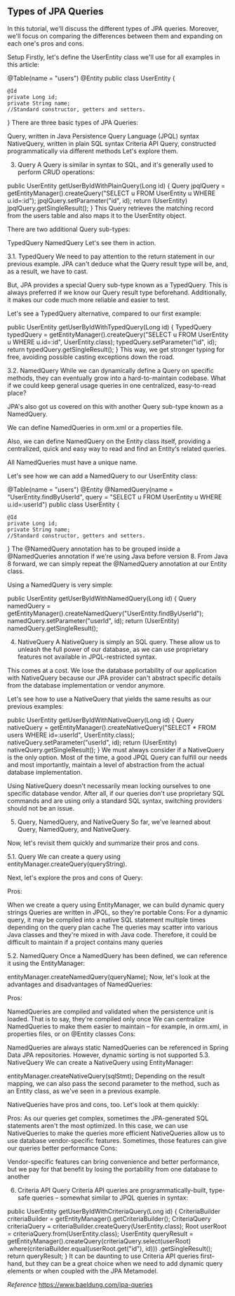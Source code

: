 ## Types of JPA Queries

In this tutorial, we'll discuss the different types of JPA queries. Moreover, we'll focus on comparing the differences between them and expanding on each one's pros and cons.

Setup
Firstly, let's define the UserEntity class we'll use for all examples in this article:

@Table(name = "users")
@Entity
public class UserEntity {

    @Id
    private Long id;
    private String name;
    //Standard constructor, getters and setters.

}
There are three basic types of JPA Queries:

Query, written in Java Persistence Query Language (JPQL) syntax
NativeQuery, written in plain SQL syntax
Criteria API Query, constructed programmatically via different methods
Let's explore them.

3. Query
   A Query is similar in syntax to SQL, and it's generally used to perform CRUD operations:

public UserEntity getUserByIdWithPlainQuery(Long id) {
Query jpqlQuery = getEntityManager().createQuery("SELECT u FROM UserEntity u WHERE u.id=:id");
jpqlQuery.setParameter("id", id);
return (UserEntity) jpqlQuery.getSingleResult();
}
This Query retrieves the matching record from the users table and also maps it to the UserEntity object.

There are two additional Query sub-types:

TypedQuery
NamedQuery
Let's see them in action.

3.1. TypedQuery
We need to pay attention to the return statement in our previous example. JPA can't deduce what the Query result type will be, and, as a result, we have to cast.

But, JPA provides a special Query sub-type known as a TypedQuery. This is always preferred if we know our Query result type beforehand. Additionally, it makes our code much more reliable and easier to test.

Let's see a TypedQuery alternative, compared to our first example:

public UserEntity getUserByIdWithTypedQuery(Long id) {
TypedQuery<UserEntity> typedQuery
= getEntityManager().createQuery("SELECT u FROM UserEntity u WHERE u.id=:id", UserEntity.class);
typedQuery.setParameter("id", id);
return typedQuery.getSingleResult();
}
This way, we get stronger typing for free, avoiding possible casting exceptions down the road.

3.2. NamedQuery
While we can dynamically define a Query on specific methods, they can eventually grow into a hard-to-maintain codebase. What if we could keep general usage queries in one centralized, easy-to-read place?

JPA's also got us covered on this with another Query sub-type known as a NamedQuery.

We can define NamedQueries in orm.xml or a properties file.

Also, we can define NamedQuery on the Entity class itself, providing a centralized, quick and easy way to read and find an Entity‘s related queries.

All NamedQueries must have a unique name.

Let's see how we can add a NamedQuery to our UserEntity class:

@Table(name = "users")
@Entity
@NamedQuery(name = "UserEntity.findByUserId", query = "SELECT u FROM UserEntity u WHERE u.id=:userId")
public class UserEntity {

    @Id
    private Long id;
    private String name;
    //Standard constructor, getters and setters.

}
The @NamedQuery annotation has to be grouped inside a @NamedQueries annotation if we're using Java before version 8. From Java 8 forward, we can simply repeat the @NamedQuery annotation at our Entity class.

Using a NamedQuery is very simple:

public UserEntity getUserByIdWithNamedQuery(Long id) {
Query namedQuery = getEntityManager().createNamedQuery("UserEntity.findByUserId");
namedQuery.setParameter("userId", id);
return (UserEntity) namedQuery.getSingleResult();

4. NativeQuery
   A NativeQuery is simply an SQL query. These allow us to unleash the full power of our database, as we can use proprietary features not available in JPQL-restricted syntax.

This comes at a cost. We lose the database portability of our application with NativeQuery because our JPA provider can't abstract specific details from the database implementation or vendor anymore.

Let's see how to use a NativeQuery that yields the same results as our previous examples:

public UserEntity getUserByIdWithNativeQuery(Long id) {
Query nativeQuery
= getEntityManager().createNativeQuery("SELECT \* FROM users WHERE id=:userId", UserEntity.class);
nativeQuery.setParameter("userId", id);
return (UserEntity) nativeQuery.getSingleResult();
}
We must always consider if a NativeQuery is the only option. Most of the time, a good JPQL Query can fulfill our needs and most importantly, maintain a level of abstraction from the actual database implementation.

Using NativeQuery doesn't necessarily mean locking ourselves to one specific database vendor. After all, if our queries don't use proprietary SQL commands and are using only a standard SQL syntax, switching providers should not be an issue.

5. Query, NamedQuery, and NativeQuery
   So far, we've learned about Query, NamedQuery, and NativeQuery.

Now, let's revisit them quickly and summarize their pros and cons.

5.1. Query
We can create a query using entityManager.createQuery(queryString).

Next, let's explore the pros and cons of Query:

Pros:

When we create a query using EntityManager, we can build dynamic query strings
Queries are written in JPQL, so they're portable
Cons:
For a dynamic query, it may be compiled into a native SQL statement multiple times depending on the query plan cache
The queries may scatter into various Java classes and they're mixed in with Java code. Therefore, it could be difficult to maintain if a project contains many queries

5.2. NamedQuery
Once a NamedQuery has been defined, we can reference it using the EntityManager:

entityManager.createNamedQuery(queryName);
Now, let's look at the advantages and disadvantages of NamedQueries:

Pros:

NamedQueries are compiled and validated when the persistence unit is loaded. That is to say, they're compiled only once
We can centralize NamedQueries to make them easier to maintain – for example, in orm.xml, in properties files, or on @Entity classes
Cons:

NamedQueries are always static
NamedQueries can be referenced in Spring Data JPA repositories. However, dynamic sorting is not supported
5.3. NativeQuery
We can create a NativeQuery using EntityManager:

entityManager.createNativeQuery(sqlStmt);
Depending on the result mapping, we can also pass the second parameter to the method, such as an Entity class, as we've seen in a previous example.

NativeQueries have pros and cons, too. Let's look at them quickly:

Pros:
As our queries get complex, sometimes the JPA-generated SQL statements aren't the most optimized. In this case, we can use NativeQueries to make the queries more efficient
NativeQueries allow us to use database vendor-specific features. Sometimes, those features can give our queries better performance
Cons:

Vendor-specific features can bring convenience and better performance, but we pay for that benefit by losing the portability from one database to another

6. Criteria API Query
   Criteria API queries are programmatically-built, type-safe queries – somewhat similar to JPQL queries in syntax:

public UserEntity getUserByIdWithCriteriaQuery(Long id) {
CriteriaBuilder criteriaBuilder = getEntityManager().getCriteriaBuilder();
CriteriaQuery<UserEntity> criteriaQuery = criteriaBuilder.createQuery(UserEntity.class);
Root<UserEntity> userRoot = criteriaQuery.from(UserEntity.class);
UserEntity queryResult = getEntityManager().createQuery(criteriaQuery.select(userRoot)
.where(criteriaBuilder.equal(userRoot.get("id"), id)))
.getSingleResult();
return queryResult;
}
It can be daunting to use Criteria API queries first-hand, but they can be a great choice when we need to add dynamic query elements or when coupled with the JPA Metamodel.

_Reference_
https://www.baeldung.com/jpa-queries
